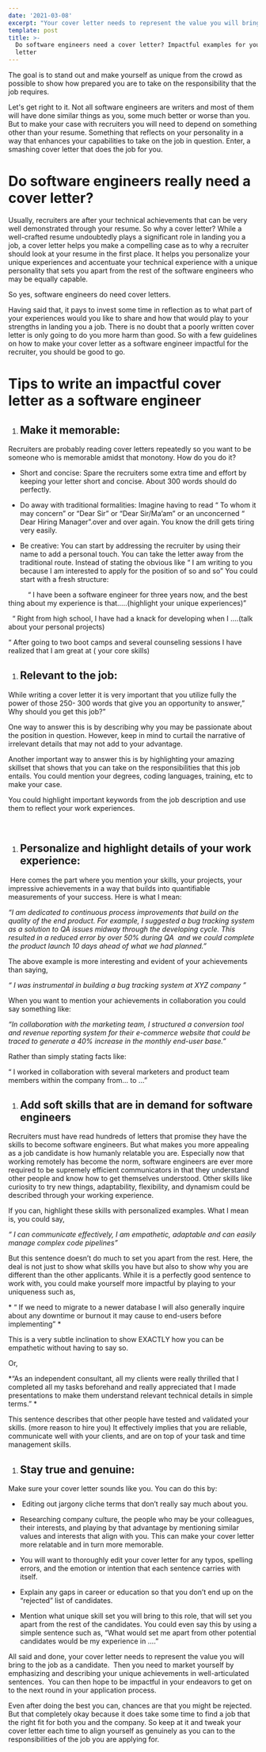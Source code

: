 ```yaml
---
date: '2021-03-08'
excerpt: "Your cover letter needs to represent the value you will bring to the job as a candidate.\_ Then you need to market yourself by emphasizing and describing your unique achievements in well-articulated sentences.\_ You can then hope to be impactful in your endeavors to get on to the next round in your application process.\_\n\n\n"
template: post
title: >-
  Do software engineers need a cover letter? Impactful examples for your cover
  letter
---
```

The goal is to stand out and make yourself as unique from the crowd as possible to show how prepared you are to take on the responsibility that the job requires. 

Let's get right to it. Not all software engineers are writers and most of them will have done similar things as you, some much better or worse than you. But to make your case with recruiters you will need to depend on something other than your resume. Something that reflects on your personality in a way that enhances your capabilities to take on the job in question. Enter, a smashing cover letter that does the job for you. 

# Do software engineers really need a cover letter?

Usually, recruiters are after your technical achievements that can be very well demonstrated through your resume. So why a cover letter? While a well-crafted resume undoubtedly plays a significant role in landing you a job, a cover letter helps you make a compelling case as to why a recruiter should look at your resume in the first place. It helps you personalize your unique experiences and accentuate your technical experience with a unique personality that sets you apart from the rest of the software engineers who may be equally capable. 

So yes, software engineers do need cover letters. 

Having said that, it pays to invest some time in reflection as to what part of your experiences would you like to share and how that would play to your strengths in landing you a job. There is no doubt that a poorly written cover letter is only going to do you more harm than good. So with a few guidelines on how to make your cover letter as a software engineer impactful for the recruiter, you should be good to go. 

# Tips to write an impactful cover letter as a software engineer

1.  ## Make it memorable: 

Recruiters are probably reading cover letters repeatedly so you want to be someone who is memorable amidst that monotony. How do you do it? 

*   Short and concise: Spare the recruiters some extra time and effort by keeping your letter short and concise. About 300 words should do perfectly.

*   Do away with traditional formalities: Imagine having to read “ To whom it may concern” or “Dear Sir” or “Dear Sir/Ma’am” or an unconcerned “ Dear Hiring Manager”.over and over again. You know the drill gets tiring very easily. 

*   Be creative: You can start by addressing the recruiter by using their name to add a personal touch. You can take the letter away from the traditional route. Instead of stating the obvious like “ I am writing to you because I am interested to apply for the position of so and so” You could start with a fresh structure:

          “ I have been a software engineer for three years now, and the best thing about my experience is that…..(highlight your unique experiences)”

  “ Right from high school, I have had a knack for developing when I ….(talk about your personal projects)

“ After going to two boot camps and several counseling sessions I have realized that I am great at ( your core skills) 

1.  ## Relevant to the job: 

While writing a cover letter it is very important that you utilize fully the power of those 250- 300 words that give you an opportunity to answer,” Why should you get this job?” 

One way to answer this is by describing why you may be passionate about the position in question. However, keep in mind to curtail the narrative of irrelevant details that may not add to your advantage. 

Another important way to answer this is by highlighting your amazing skillset that shows that you can take on the responsibilities that this job entails. You could mention your degrees, coding languages, training, etc to make your case. 

You could highlight important keywords from the job description and use them to reflect your work experiences. 

 

1.  ## Personalize and highlight details of your work experience:

 Here comes the part where you mention your skills, your projects, your impressive achievements in a way that builds into quantifiable measurements of your success. Here is what I mean: 

*“I am dedicated to continuous process improvements that build on the quality of the end product. For example, I suggested a bug tracking system as a solution to QA issues midway through the developing cycle. This resulted in a reduced error by over 50% during QA  and we could complete the product launch 10 days ahead of what we had planned.”*

The above example is more interesting and evident of your achievements than saying,

*“ I was instrumental in building a bug tracking system at XYZ company ”*

When you want to mention your achievements in collaboration you could say something like: 

*“In collaboration with the marketing team, I structured a conversion tool and revenue reporting system for their e-commerce website that could be traced to generate a 40% increase in the monthly end-user base.”*

Rather than simply stating facts like:

“ I worked in collaboration with several marketers and product team members within the company from… to …” 

1.  ## Add soft skills that are in demand for software engineers

Recruiters must have read hundreds of letters that promise they have the skills to become software engineers. But what makes you more appealing as a job candidate is how humanly relatable you are. Especially now that working remotely has become the norm, software engineers are ever more required to be supremely efficient communicators in that they understand other people and know how to get themselves understood. Other skills like curiosity to try new things, adaptability, flexibility, and dynamism could be described through your working experience.

If you can, highlight these skills with personalized examples. What I mean is, you could say, 

*“ I can communicate effectively, I am empathetic, adaptable and can easily manage complex code pipelines”*

But this sentence doesn’t do much to set you apart from the rest. Here, the deal is not just to show what skills you have but also to show why you are different than the other applicants. While it is a perfectly good sentence to work with, you could make yourself more impactful by playing to your uniqueness such as,

* “ If we need to migrate to a newer database I will also generally inquire about any downtime or burnout it may cause to end-users before implementing” *

This is a very subtle inclination to show EXACTLY how you can be empathetic without having to say so. 

Or, 

*“As an independent consultant, all my clients were really thrilled that I completed all my tasks beforehand and really appreciated that I made presentations to make them understand relevant technical details in simple terms.” *

This sentence describes that other people have tested and validated your skills. (more reason to hire you) It effectively implies that you are reliable, communicate well with your clients, and are on top of your task and time management skills. 

1.  ## Stay true and genuine: 

Make sure your cover letter sounds like you. You can do this by: 

*    Editing out jargony cliche terms that don’t really say much about you. 

*   Researching company culture, the people who may be your colleagues, their interests, and playing by that advantage by mentioning similar values and interests that align with you. This can make your cover letter more relatable and in turn more memorable. 

*   You will want to thoroughly edit your cover letter for any typos, spelling errors, and the emotion or intention that each sentence carries with itself. 

*   Explain any gaps in career or education so that you don’t end up on the “rejected” list of candidates. 

*   Mention what unique skill set you will bring to this role, that will set you apart from the rest of the candidates. You could even say this by using a simple sentence such as, “What would set me apart from other potential candidates would be my experience in ….”

All said and done, your cover letter needs to represent the value you will bring to the job as a candidate.  Then you need to market yourself by emphasizing and describing your unique achievements in well-articulated sentences.  You can then hope to be impactful in your endeavors to get on to the next round in your application process. 

Even after doing the best you can, chances are that you might be rejected. But that completely okay because it does take some time to find a job that the right fit for both you and the company. So keep at it and tweak your cover letter each time to align yourself as genuinely as you can to the responsibilities of the job you are applying for.

 

 

 

 

 

 

 
